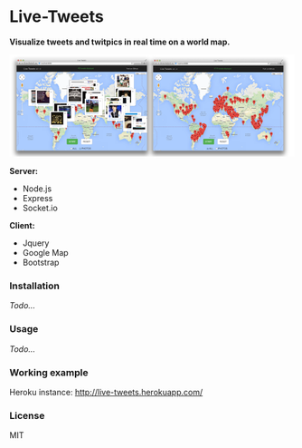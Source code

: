 Live-Tweets
===========

**Visualize tweets and twitpics in real time on a world map.**

![alt tag](https://raw.githubusercontent.com/berpj/live-tweets/master/screenshots.png)

**Server:**

* Node.js
* Express
* Socket.io

**Client:**

* Jquery
* Google Map
* Bootstrap

### Installation
*Todo...*

### Usage
*Todo...*

### Working example
Heroku instance: http://live-tweets.herokuapp.com/

### License
MIT
